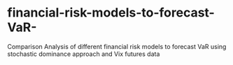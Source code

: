# financial-risk-models-to-forecast-VaR-
Comparison Analysis of different financial risk models to forecast VaR using stochastic dominance approach and Vix futures data

